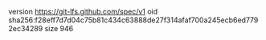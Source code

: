 version https://git-lfs.github.com/spec/v1
oid sha256:f28eff7d7d04c75b81c434c63888de27f314afaf700a245ecb6ed7792ec34289
size 946
